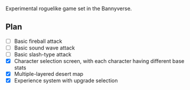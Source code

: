 Experimental roguelike game set in the Bannyverse.

## Plan

- [ ] Basic fireball attack
- [ ] Basic sound wave attack
- [ ] Basic slash-type attack
- [x] Character selection screen, with each character having different base stats
- [x] Multiple-layered desert map
- [x] Experience system with upgrade selection